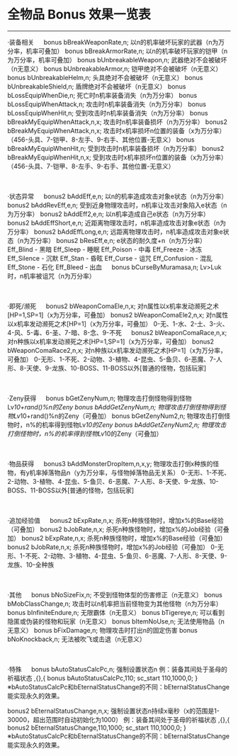 # 全物品 Bonus 效果一览表

------


·装备相关
　
bonus bBreakWeaponRate,n;	以n的机率破坏玩家的武器（n为万分率，机率可叠加）
bonus bBreakArmorRate,n;	以n的机率破坏玩家的铠甲（n为万分率，机率可叠加）
bonus bUnbreakableWeapon,n;	武器绝对不会被破坏（n无意义）
bonus bUnbreakableArmor,n;	铠甲绝对不会被破坏（n无意义）
bonus bUnbreakableHelm,n;	头具绝对不会被破坏（n无意义）
bonus bUnbreakableShield,n;	盾牌绝对不会被破坏（n无意义）
bonus bLossEquipWhenDie,n;	死亡时n机率装备消失（n为万分率）
bonus bLossEquipWhenAttack,n;	攻击时n机率装备消失（n为万分率）
bonus bLossEquipWhenHit,n;	受到攻击时n机率装备消失（n为万分率）
bonus bBreakMyEquipWhenAttack,n,x;	攻击时n机率装备损坏（n为万分率）
bonus2 bBreakMyEquipWhenAttack,n,x;	攻击时x机率损坏n位置的装备（x为万分率）（456-头具、7-铠甲、8-左手、9-右手、其他位置-无意义）
bonus bBreakMyEquipWhenHit,n;	受到攻击时n机率装备损坏（n为万分率）
bonus2 bBreakMyEquipWhenHit,n,x;	受到攻击时x机率损坏n位置的装备（x为万分率）（456-头具、7-铠甲、8-左手、9-右手、其他位置-无意义）
　

　

·状态异常
　
bonus2 bAddEff,e,n;	以n的机率造成攻击对象e状态（n为万分率）
bonus2 bAddRevEff,e,n;	受到近身物理攻击时，n机率让攻击对象陷入e状态（n为万分率）
bonus2 bAddEff2,e,n;	以n机率造成自己e状态（n为万分率）
bonus2 bAddEffShort,e,n;	近距离物理攻击时，n机率造成攻击对象e状态（n为万分率）
bonus2 bAddEffLong,e,n;	远距离物理攻击时，n机率造成攻击对象e状态（n为万分率）
bonus2 bResEff,e,n;	e状态的耐久度+n（n为万分率）
Eff_Blind     - 黑暗
Eff_Sleep     - 睡眠
Eff_Poison    - 中毒
Eff_Freeze    - 冰冻
Eff_Silence   - 沉默
Eff_Stan      - 昏眩
Eff_Curse     - 诅咒
Eff_Confusion - 混乱
Eff_Stone     - 石化
Eff_Bleed     - 出血
　
bonus bCurseByMuramasa,n;	Lv>Luk时，n机率被诅咒（n为万分率）
　

　

·即死/濒死
　
bonus2 bWeaponComaEle,n,x;	对n属性以x机率发动濒死之术[HP=1,SP=1]（x为万分率，可叠加）
bonus2 bWeaponComaEle2,n,x;	对n属性以x机率发动濒死之术[HP=1]（x为万分率，可叠加）
0-无、1-水、2-土、3-火、4-风、5-毒、6-圣、7-暗、8-念、9-不死
　
bonus2 bWeaponComaRace,n,x;	对n种族以x机率发动濒死之术[HP=1,SP=1]（x为万分率，可叠加）
bonus2 bWeaponComaRace2,n,x;	对n种族以x机率发动濒死之术[HP=1]（x为万分率，可叠加）
0-无形、1-不死、2-动物、3-植物、4-昆虫、5-鱼贝、6-恶魔、7-人形、8-天使、9-龙族、10-BOSS、11-BOSS以外[普通的怪物，包括玩家]
　

　

·Zeny获得
　
bonus bGetZenyNum,n;	物理攻击打倒怪物得到怪物Lv*10+rand()%n的Zeny
bonus bAddGetZenyNum,n;	物理攻击打倒怪物得到怪物Lv*10+rand()%n的Zeny（可叠加）
bonus bGetZenyNum2,n;	物理攻击打倒怪物时，n%的机率得到怪物Lv*10的Zeny
bonus bAddGetZenyNum2,n;	物理攻击打倒怪物时，n%的机率得到怪物Lv*10的Zeny（可叠加）
　

　

·物品获得
　
bonus3 bAddMonsterDropItem,n,x,y;	物理攻击打倒x种族的怪物，有y机率掉落物品n（y为万分率，与怪物掉落物品无关系）
0-无形、1-不死、2-动物、3-植物、4-昆虫、5-鱼贝、6-恶魔、7-人形、8-天使、9-龙族、10-BOSS、11-BOSS以外[普通的怪物，包括玩家]
　

　

·追加经验值
　
bonus2 bExpRate,n,x;	杀死n种族怪物时，增加x%的Base经验（可叠加）
bonus2 bJobRate,n,x;	杀死n种族怪物时，增加x%的Job经验（可叠加）
bonus2 bExpRate,n,x;	杀死n种族怪物时，增加x%的Base经验（可叠加）
bonus2 bJobRate,n,x;	杀死n种族怪物时，增加x%的Job经验（可叠加）
0-无形、1-不死、2-动物、3-植物、4-昆虫、5-鱼贝、6-恶魔、7-人形、8-天使、9-龙族、10-全种族
　

　

·其他
　
bonus bNoSizeFix,n;	不受到怪物体型的伤害修正（n无意义）
bonus bMobClassChange,n;	攻击时以n机率把当前怪物变为其他怪物（n为万分率）
bonus bInfiniteEndure,n;	无限霸体（n无意义）
bonus bTigereye,n;	可以看到隐匿或伪装的怪物和玩家（n无意义）
bonus bItemNoUse,n;	无法使用物品（n无意义）
bonus bFixDamage,n;	物理攻击时打出n的固定伤害
bonus bNoKnockback,n;	无法被吹飞或击退（n无意义）
　

　

·特殊
　
bonus bAutoStatusCalcPc,n;	强制设置状态n
        例：装备其间处于圣母的祈福状态
        ,{},{ bonus bAutoStatusCalcPc,110; sc_start 110,1000,0; }
        ※bAutoStatusCalcPc和bEternalStatusChange的不同：bEternalStatusChange能实现永久的效果。

bonus2 bEternalStatusChange,n,x;	强制设置状态n持续x毫秒（x的范围是1-30000，超出范围时自动初始化为1000）
        例：装备其间处于圣母的祈福状态
        ,{},{ bonus2 bEternalStatusChange,110,1000; sc_start 110,1000,0; }
        ※bAutoStatusCalcPc和bEternalStatusChange的不同：bEternalStatusChange能实现永久的效果。